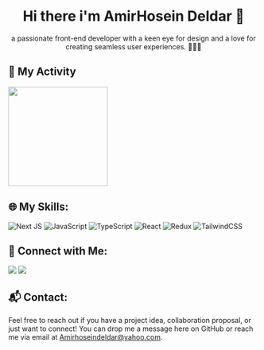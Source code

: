 <h1 align="center">Hi there i'm AmirHosein Deldar 👋</h1>
<P align="center"> a passionate front-end developer with a keen eye for design and a love for creating seamless user experiences. 👨‍💻✨  </P>



## 🧨 My Activity
<img height=200 align="center" src="https://github-readme-stats.vercel.app/api?username=AmirHoseinDeldar&show_icons=true&theme=merko" />

##  🌐 My Skills:
![Next JS](https://img.shields.io/badge/Next-black?style=for-the-badge&logo=next.js&logoColor=white)
![JavaScript](https://img.shields.io/badge/javascript-%23323330.svg?style=for-the-badge&logo=javascript&logoColor=%23F7DF1E)
![TypeScript](https://img.shields.io/badge/typescript-%23007ACC.svg?style=for-the-badge&logo=typescript&logoColor=white)
![React](https://img.shields.io/badge/react-%2320232a.svg?style=for-the-badge&logo=react&logoColor=%2361DAFB)
![Redux](https://img.shields.io/badge/redux-%23593d88.svg?style=for-the-badge&logo=redux&logoColor=white)
![TailwindCSS](https://img.shields.io/badge/tailwindcss-%2338B2AC.svg?style=for-the-badge&logo=tailwind-css&logoColor=white)



## 🔗 Connect with Me:
  <a align="center" href="https://www.instagram.com/AmirHoseinDeldar.ir"><img src="https://img.shields.io/badge/Instagram-%23E4405F.svg?style=for-the-badge&logo=Instagram&logoColor=white" /></a>
  <a align="center" href="https://t.me/AmirHoseinDeldar"><img src="https://img.shields.io/badge/Telegram-2CA5E0?style=for-the-badge&logo=telegram&logoColor=white" /></a>
   
   


  
## 📬 Contact:
Feel free to reach out if you have a project idea, collaboration proposal, or just want to connect! You can drop me a message here on GitHub or reach me via email at Amirhoseindeldar@yahoo.com.
